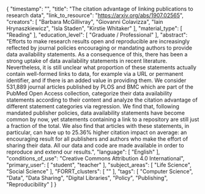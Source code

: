 {
    "timestamp": "",
    "title": "The citation advantage of linking publications to research data",
    "link_to_resource": "https://arxiv.org/abs/1907.02565",
    "creators": [
        "Barbara McGillivray",
        "Giovanni Colavizza",
        "Iain Hrynaszkiewicz",
        "Isla Staden",
        "Kirstie Whitaker"
    ],
    "material_type": [
        "Reading"
    ],
    "education_level": [
        "Graduate / Professional"
    ],
    "abstract": "Efforts to make research results open and reproducible are increasingly reflected by journal policies encouraging or mandating authors to provide data availability statements. As a consequence of this, there has been a strong uptake of data availability statements in recent literature. Nevertheless, it is still unclear what proportion of these statements actually contain well-formed links to data, for example via a URL or permanent identifier, and if there is an added value in providing them. We consider 531,889 journal articles published by PLOS and BMC which are part of the PubMed Open Access collection, categorize their data availability statements according to their content and analyze the citation advantage of different statement categories via regression. We find that, following mandated publisher policies, data availability statements have become common by now, yet statements containing a link to a repository are still just a fraction of the total. We also find that articles with these statements, in particular, can have up to 25.36% higher citation impact on average: an encouraging result for all publishers and authors who make the effort of sharing their data. All our data and code are made available in order to reproduce and extend our results.",
    "language": [
        "English"
    ],
    "conditions_of_use": "Creative Commons Attribution 4.0 International",
    "primary_user": [
        "student",
        "teacher"
    ],
    "subject_areas": [
        "Life Science",
        "Social Science"
    ],
    "FORRT_clusters": [
        ""
    ],
    "tags": [
        "Computer Science",
        "Data",
        "Data Sharing",
        "Digital Libraries",
        "Policy",
        "Publishing",
        "Reproducibility"
    ]
}